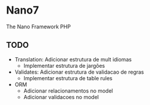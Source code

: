 # Nano7
The Nano Framework PHP

## TODO
 - Translation: Adicionar estrutura de mult idiomas
    - Implementar estrutura de jargões
 - Validates: Adicionar estrutura de validacao de regras
    - Implementar estrutura de table rules
 - ORM
    - Adicionar relacionamentos no model
    - Adicionar validacoes no model
